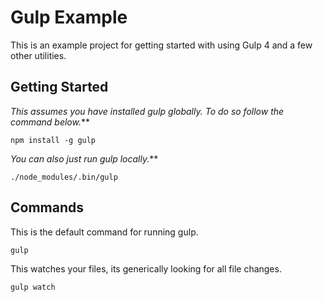 # Gulp Example

This is an example project for getting started with using Gulp 4 and a few other utilities.

## Getting Started

_This assumes you have installed gulp globally. To do so follow the command below._**

```
npm install -g gulp
```

_You can also just run gulp locally._**

```
./node_modules/.bin/gulp
```

## Commands

This is the default command for running gulp.

```
gulp
```

This watches your files, its generically looking for all file changes.

```
gulp watch
```